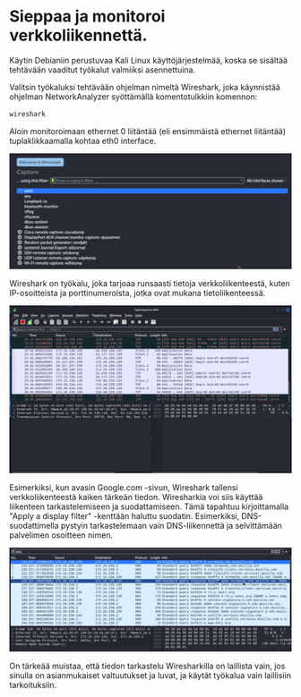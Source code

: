 # Sieppaa ja monitoroi verkkoliikennettä.
Käytin Debianiin perustuvaa Kali Linux käyttöjärjestelmää, koska se sisältää tehtävään vaaditut työkalut valmiiksi asennettuina.

Valitsin työkaluksi tehtävään ohjelman nimeltä Wireshark, joka käynnistää ohjelman NetworkAnalyzer syöttämällä komentotulkkiin komennon:
```bash
wireshark
```

Aloin monitoroimaan ethernet 0 liitäntää (eli ensimmäistä ethernet liitäntää) tuplaklikkaamalla kohtaa eth0 interface.

![kuva1](kuvat/h0/1.png)

Wireshark on työkalu, joka tarjoaa runsaasti tietoja verkkoliikenteestä, kuten IP-osoitteista ja porttinumeroista, jotka ovat mukana tietoliikenteessä.

![kuva2](kuvat/h0/2.png)

Esimerkiksi, kun avasin Google.com -sivun, Wireshark tallensi verkkoliikenteestä kaiken tärkeän tiedon. Wiresharkia voi siis käyttää liikenteen tarkastelemiseen ja suodattamiseen. Tämä tapahtuu kirjoittamalla "Apply a display filter" -kenttään haluttu suodatin. Esimerkiksi, DNS-suodattimella pystyin tarkastelemaan vain DNS-liikennettä ja selvittämään palvelimen osoitteen nimen.

![kuva3](kuvat/h0/3.png)

On tärkeää muistaa, että tiedon tarkastelu Wiresharkilla on laillista vain, jos sinulla on asianmukaiset valtuutukset ja luvat, ja käytät työkalua vain laillisiin tarkoituksiin.
